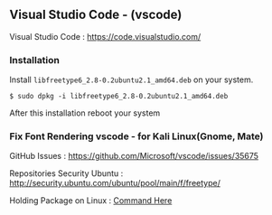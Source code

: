 ## Visual Studio Code - (vscode)

Visual Studio Code : https://code.visualstudio.com/

### Installation

Install `libfreetype6_2.8-0.2ubuntu2.1_amd64.deb` on your system.
```shell
$ sudo dpkg -i libfreetype6_2.8-0.2ubuntu2.1_amd64.deb
```
After this installation reboot your system

### Fix Font Rendering vscode - for Kali Linux(Gnome, Mate)

GitHub Issues : https://github.com/Microsoft/vscode/issues/35675

Repositories Security Ubuntu : http://security.ubuntu.com/ubuntu/pool/main/f/freetype/

Holding Package on Linux : [Command Here](https://github.com/PhineasPhreak/dotfiles#holding-packages-with-dpkg-apt)
